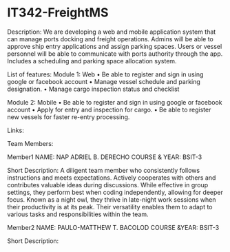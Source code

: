 # IT342-FreightMS 

Description:
  We are developing a web and mobile application system that can manage ports docking and freight operations. 
  Admins will be able to approve ship entry applications and assign parking spaces.
  Users or vessel personnel will be able to communicate with ports authority through the app.
  Includes a scheduling and parking space allocation system.

List of features: 
  Module 1: Web
•	Be able to register and sign in using google or facebook account
•	Manage vessel schedule and parking designation.
•	Manage cargo inspection status and checklist


  Module 2: Mobile
•	Be able to register and sign in using google or facebook account
•	 Apply for entry and inspection for cargo.
•	Be able to register new vessels for faster re-entry processing.

Links:
  

Team Members: 

Member1
NAME: NAP ADRIEL B. DERECHO 
COURSE & YEAR: BSIT-3 

Short Description: 
A diligent team member who consistently follows instructions and meets expectations.
Actively cooperates with others and contributes valuable ideas during discussions. 
While effective in group settings, they perform best when coding independently, allowing for deeper focus. 
Known as a night owl, they thrive in late-night work sessions when their productivity is at its peak. 
Their versatility enables them to adapt to various tasks and responsibilities within the team.

Member2
NAME: PAULO-MATTHEW T. BACOLOD
COURSE &YEAR: BSIT-3

Short Description:
